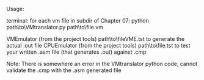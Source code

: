 Usage:

terminal:
for each vm file in subdir of Chapter 07:
python path\to\VMtranslator.py path\to\file.vm

VMEmulator (from the project tools) path\to\fileVME.tst to generate the actual .out file
CPUEmulator (from the project tools) path\to\file.tst to test your written .asm file (that generates .out) against .cmp

Note:
There is somewhere an error in the VMtranslator python code, cannot validate the .cmp with the .asm generated file